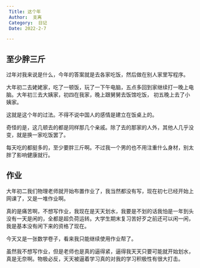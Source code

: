 ```yaml
---
 Title: 这个年
 Author:  支离
 Category:  日记
 Date: 2022-2-7

---
```


## 至少胖三斤

过年对我来说是什么，今年的答案就是去各家吃饭，然后做在别人家里写程序。

大年初二去姥姥家，吃了一顿饭，玩了一下午电脑，五点多回到家继续打一晚上电脑。大年初三去大姨家，初四在我家，晚上跟舅舅去饭馆吃饭， 初五晚上去了小姨家。

这就是这个年的过法。不得不说中国人的感情是建立在饭桌上的。

奇怪的是，这几顿去的都是同样那几个亲戚。除了去的那家的人外，其他人几乎没变，就是换一家吃饭罢了。

每天吃的都挺多的，至少要胖三斤啊。不过我一个男的也不用注重什么身材，别太胖了影响健康就行。

## 作业

大年初二我们物理老师就开始布置作业了，我当然都没有写，现在初七已经开始上网课了，又是一堆作业啊。

真的是痛苦啊，不想写作业，我现在是天天划水，我要是不划的话我怕是一年到头没有一天是闲的，全都是超负荷运转。大学生期末复习苦好歹之前还可以闲一闲，我是基本没有闲下来的资格了现在。

今天又是一张数学卷子，看来我只能继续使用作业帮了。

虽然我不想写作业，但是老师也是真的逼得紧，逼得我天天只要可能就开始划水，真是无奈啊。物极必反，天天被逼着学习真的对我的学习积极性有很大打击。
